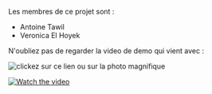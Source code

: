 Les membres de ce projet sont :
- Antoine Tawil
- Veronica El Hoyek


N'oubliez pas de regarder la video de demo qui vient avec :

![clickez sur ce lien ou sur la photo magnifique](https://youtu.be/lEiZUbjxfNY)

[![Watch the video](https://img.youtube.com/vi/lEiZUbjxfNY/maxresdefault.jpg)](https://youtu.be/lEiZUbjxfNY)
